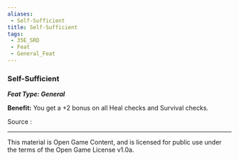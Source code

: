 ```yaml
---
aliases:
 - Self-Sufficient
title: Self-Sufficient
tags: 
 - 35E_SRD
 - Feat
 - General_Feat
---
```

### Self-Sufficient 
***Feat Type: General***

**Benefit:** You get a +2 bonus on all Heal checks and Survival checks.


Source :



---



This material is Open Game Content, and is licensed for public use under the terms of the Open Game License v1.0a.

